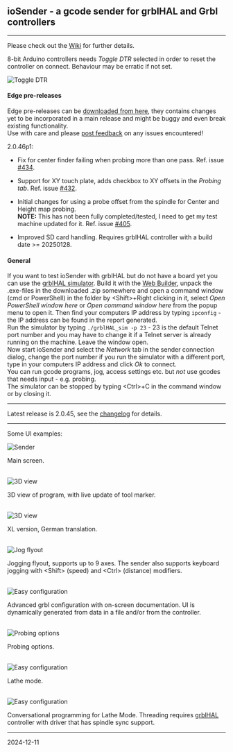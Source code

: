 ## ioSender - a gcode sender for grblHAL and Grbl controllers

---

Please check out the [Wiki](https://github.com/terjeio/Grbl-GCode-Sender/wiki) for further details.

8-bit Arduino controllers needs _Toggle DTR_ selected in order to reset the controller on connect. Behaviour may be erratic if not set.

![Toggle DTR](Media/Sender8.png)

#### Edge pre-releases

Edge pre-releases can be [downloaded from here](https://www.io-engineering.com/downloads), they contains changes yet to be incorporated in a main release and might be buggy and even break existing functionality.  
Use with care and please [post feedback](https://github.com/terjeio/ioSender/discussions/436) on any issues encountered!

2.0.46p1:

* Fix for center finder failing when probing more than one pass. Ref. issue [#434](https://github.com/terjeio/ioSender/issues/434).

* Support for XY touch plate, adds checkbox to XY offsets in the _Probing tab_. Ref. issue [#432](https://github.com/terjeio/ioSender/issues/432).

* Initial changes for using a probe offset from the spindle for Center and Height map probing.  
__NOTE:__ This has not been fully completed/tested, I need to get my test machine updated for it. Ref. issue [#405](https://github.com/terjeio/ioSender/issues/405).

* Improved SD card handling. Requires grblHAL controller with a build date >= 20250128.

#### General

If you want to test ioSender with grblHAL but do not have a board yet you can use the [grblHAL simulator](https://github.com/grblHAL/Simulator).
Build it with the [Web Builder](http://svn.io-engineering.com:8080/?driver=Simulator&board=Windows), unpack the .exe-files in the downloaded .zip somewhere and
open a command window (cmd or PowerShell) in the folder by \<Shift\>+Right clicking in it, select _Open PowerShell window here_ or
_Open command window here_ from the popup menu to open it.
Then find your computers IP address by typing `ipconfig` - the IP address can be found in the report generated.  
Run the simulator by typing `./grblHAL_sim -p 23` - 23 is the default Telnet port number and you may have to change it if a Telnet server is already running on the machine.
Leave the window open.  
Now start ioSender and select the _Network_ tab in the sender connection dialog, change the port number if you run the simulator with a different port,
type in your computers IP address and click _Ok_ to connect.  
You can run gcode programs, jog, access settings etc. but _not_ use gcodes that needs input - e.g. probing.  
The simulator can be stopped by typing \<Ctrl\>+C in the command window or by closing it.

---

Latest release is 2.0.45, see the [changelog](changelog.md) for details. 

---

Some UI examples:

![Sender](Media/Sender.png)

Main screen.
<br><br>

![3D view](Media/Sender2.png)

3D view of program, with live update of tool marker.
<br><br>

![3D view](Media/Sender2_XL.png)

XL version, German translation.
<br><br>

![Jog flyout](Media/Sender7.png)

Jogging flyout, supports up to 9 axes. The sender also supports keyboard jogging with \<Shift\> \(speed\) and \<Ctrl\> \(distance\) modifiers.
<br><br>

![Easy configuration](Media/Sender3.png)

Advanced grbl configuration with on-screen documentation. UI is dynamically generated from data in a file and/or from the controller.
<br><br>

![Probing options](Media/Sender4.png)

Probing options.
<br><br>

![Easy configuration](Media/Sender5.png)

Lathe mode.
<br><br>

![Easy configuration](Media/Sender6.png)

Conversational programming for Lathe Mode. Threading requires [grblHAL](https://github.com/grblHAL) controller with driver that has spindle sync support.

---
2024-12-11

